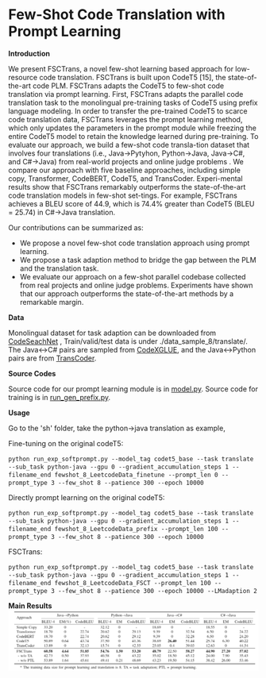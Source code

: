# Few-Shot Code Translation with Prompt Learning


**Introduction**

We present FSCTrans, a novel few-shot learning based approach for low-resource code translation. FSCTrans is built upon CodeT5 [15], the state-of-the-art code PLM. FSCTrans adapts the CodeT5 to few-shot code translation via prompt learning. First, FSCTrans adapts the parallel code translation task to the monolingual pre-training tasks of CodeT5 using prefix language modeling. In order to transfer the pre-trained CodeT5 to scarce code translation data, FSCTrans leverages the prompt learning method, which only updates the parameters in the prompt module while freezing the entire CodeT5 model to retain the knowledge learned during pre-training.
To evaluate our approach, we build a few-shot code transla-tion dataset that involves four translations (i.e., Java→Pytyhon, Python→Java, Java→C#, and C#→Java) from real-world projects and online judge problems . We compare our approach with five baseline approaches, including simple copy, Transformer, CodeBERT, CodeT5, and TransCoder. Experi-mental results show that FSCTrans remarkably outperforms the state-of-the-art code translation models in few-shot set-tings. For example, FSCTrans achieves a BLEU score of 44.9, which is 74.4% greater than CodeT5 (BLEU = 25.74) in C#→Java translation.

Our contributions can be summarized as:
- We propose a novel few-shot code translation approach using prompt learning.
- We propose a task adaption method to bridge the gap between the PLM and the translation task.
- We evaluate our approach on a few-shot parallel codebase collected from real projects and online judge problems. Experiments have shown that our approach outperforms the state-of-the-art methods by a remarkable margin.

**Data**

Monolingual dataset for task adaption can be downloaded from [CodeSeachNet](https://github.com/github/CodeSearchNet#downloading-data-from-s3) ,
Train/valid/test data is under ./data_sample_8/translate/. The Java<->C# pairs are sampled from [CodeXGLUE](https://github.com/microsoft/CodeXGLUE/tree/main/Code-Code/code-to-code-trans), and the Java<->Python pairs are from [TransCoder](https://github.com/facebookresearch/TransCoder).

**Source Codes**

Source code for our prompt learning module is in [model.py](models.py). Source code for training is in [run_gen_prefix.py](sh/run_gen_prefix.py).

**Usage**

Go to the 'sh' folder, take the python->java translation as example,


Fine-tuning on the original codeT5:
```
python run_exp_softprompt.py --model_tag codet5_base --task translate --sub_task python-java --gpu 0 --gradient_accumulation_steps 1 --filename_end fewshot_8_LeetcodeData_finetune --prompt_len 0 --prompt_type 3 --few_shot 8 --patience 300 --epoch 10000
```


Directly prompt learning on the original codeT5:
```
python run_exp_softprompt.py --model_tag codet5_base --task translate --sub_task python-java --gpu 0 --gradient_accumulation_steps 1 --filename_end fewshot_8_LeetcodeData_prefix --prompt_len 100 --prompt_type 3 --few_shot 8 --patience 300 --epoch 10000
```


FSCTrans:
```
python run_exp_softprompt.py --model_tag codet5_base --task translate --sub_task python-java --gpu 0 --gradient_accumulation_steps 1 --filename_end fewshot_8_LeetcodeData_FSCT --prompt_len 100 --prompt_type 3 --few_shot 8 --patience 300 --epoch 10000 --LMadaption 2
```



**Main Results**
![Results](main_results.png)

